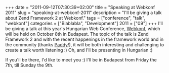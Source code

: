 +++
date = "2011-09-12T07:30:39+02:00"
title = "Speaking at Webkonf 2011"
slug = "speaking-at-webkonf-2011"
description = "I'll be giving a talk about Zend Framework 2 at Webkonf."
tags = ["conference", "talk", "webkonf"]
categories = ["Blablabla", "Development"]
2011 = ["09"]
+++
I'll be giving a talk at this year's Hungarian Web Conference, <a href="http://webkonf.org/">Webkonf</a>, which will be held on October 8th in Budapest. The topic of the talk is Zend Framework 2 and with the recent happenings in the framework world and in the community (thanks <a href="https://twitter.com/#!/padraicb">Paddy</a>!), it will be both interesting and challenging to create a talk worth listening :) Oh, and I'll be presenting in Hungarian :)

If you'll be there, I'd like to meet you :) I'll be in Budapest from Friday the 7th, till Sunday the 9th.
